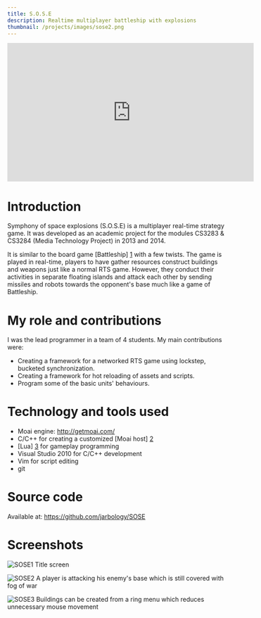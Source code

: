 ```yaml
---
title: S.O.S.E
description: Realtime multiplayer battleship with explosions
thumbnail: /projects/images/sose2.png
---
```


<iframe width="560" height="315" src="https://www.youtube.com/embed/E2jbcrgUpfQ" frameborder="0" allowfullscreen></iframe>

# Introduction

Symphony of space explosions (S.O.S.E) is a multiplayer real-time strategy game.
It was developed as an academic project for the modules CS3283 & CS3284 (Media Technology Project) in 2013 and 2014.

It is similar to the board game [Battleship] [1] with a few twists.
The game is played in real-time, players to have gather resources construct buildings and weapons just like a normal RTS game.
However, they conduct  their activities in separate floating islands and attack each other by sending missiles and robots towards the opponent's base much like a game of Battleship.

# My role and contributions

I was the lead programmer in a team of 4 students.
My main contributions were:

- Creating a framework for a networked RTS game using lockstep, bucketed synchronization.
- Creating a framework for hot reloading of assets and scripts.
- Program some of the basic units' behaviours.

# Technology and tools used

- Moai engine: http://getmoai.com/
- C/C++ for creating a customized [Moai host] [2]
- [Lua] [3] for gameplay programming
- Visual Studio 2010 for C/C++ development
- Vim for script editing
- git

# Source code

Available at: https://github.com/jarbology/SOSE

# Screenshots

![SOSE1](/projects/images/sose.png)
Title screen

![SOSE2](/projects/images/sose2.png)
A player is attacking his enemy's base which is still covered with fog of war

![SOSE3](/projects/images/sose3.png)
Buildings can be created from a ring menu which reduces unnecessary mouse movement

[1]: http://en.wikipedia.org/wiki/Battleship_%28game%29
[2]: http://getmoai.com/wiki/index.php?title=Moai_Hosts
[3]: http://www.lua.org/
